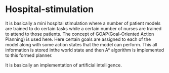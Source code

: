 # Hospital-stimulation
It is basically a mini hospital stimulation where a number of patient models are trained to do certain tasks while a certain number of nurses are trained to attend to those patients.
The concept of GOAP(Goal-Oriented Action Planning) is used here.
Here certain goals are assigned to each of the model along with some action states that the model can perform. This all information is stored inthe world state and then A* algorithm is implemented to this formed planner.


It is basically an implementation of artificial intelligence.
